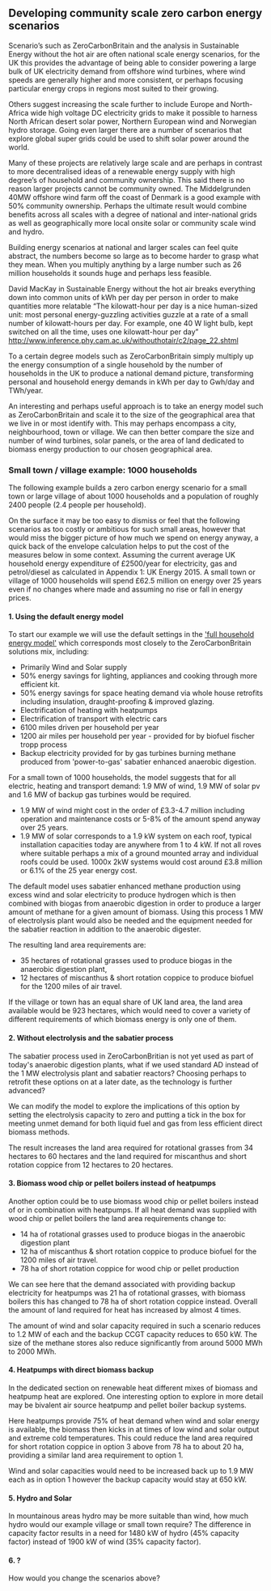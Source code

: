 ## Developing community scale zero carbon energy scenarios

Scenario’s such as ZeroCarbonBritain and the analysis in Sustainable Energy without the hot air are often national scale energy scenarios, for the UK this provides the advantage of being able to consider powering a large bulk of UK electricity demand from offshore wind turbines, where wind speeds are generally higher and more consistent, or perhaps focusing particular energy crops in regions most suited to their growing.

Others suggest increasing the scale further to include Europe and North-Africa wide high voltage DC electricity grids to make it possible to harness North African desert solar power, Northern European wind and Norwegian hydro storage. Going even larger there are a number of scenarios that explore global super grids could be used to shift solar power around the world. 

Many of these projects are relatively large scale and are perhaps in contrast to more decentralised ideas of a renewable energy supply with high degree’s of household and community ownership. This said there is no reason larger projects cannot be community owned. The Middelgrunden 40MW offshore wind farm off the coast of Denmark is a good example with 50% community ownership. Perhaps the ultimate result would combine benefits across all scales with a degree of national and inter-national grids as well as geographically more local onsite solar or community scale wind and hydro.

Building energy scenarios at national and larger scales can feel quite abstract, the numbers become so large as to become harder to grasp what they mean. When you multiply anything by a large number such as 26 million households it sounds huge and perhaps less feasible.

David MacKay in Sustainable Energy without the hot air breaks everything down into common units of kWh per day per person in order to make quantities more relatable “The kilowatt-hour per day is a nice
human-sized unit: most personal energy-guzzling activities guzzle at a
rate of a small number of kilowatt-hours per day. For example, one 40 W
light bulb, kept switched on all the time, uses one kilowatt-hour per day”  http://www.inference.phy.cam.ac.uk/withouthotair/c2/page_22.shtml 

To a certain degree models such as ZeroCarbonBritain simply multiply up the energy consumption of a single household by the number of households in the UK to produce a national demand picture, transforming personal and household energy demands in kWh per day to Gwh/day and TWh/year.

An interesting and perhaps useful approach is to take an energy model such as ZeroCarbonBritain and scale it to the size of the geographical area that we live in or most identify with. This may perhaps encompass a city, neighbourhood, town or village. We can then better compare the size and number of wind turbines, solar panels, or the area of land dedicated to biomass energy production to our chosen geographical area.

### Small town / village example: 1000 households

The following example builds a zero carbon energy scenario for a small town or large village of about 1000 households and a population of roughly 2400 people (2.4 people per household).

On the surface it may be too easy to dismiss or feel that the following scenarios as too costly or ambitious for such small areas, however that would miss the bigger picture of how much we spend on energy anyway, a quick back of the envelope calculation helps to put the cost of the measures below in some context. Assuming the current average UK household energy expenditure of £2500/year for electricity, gas and petrol/diesel as calculated in Appendix 1: UK Energy 2015. A small town or village of 1000 households will spend £62.5 million on energy over 25 years even if no changes where made and assuming no rise or fall in energy prices.

#### 1. Using the default energy model

To start our example we will use the default settings in the ['full household energy model'](../zcem/integrated.html#fullhousehold) which corresponds most closely to the ZeroCarbonBritain solutions mix, including:

- Primarily Wind and Solar supply
- 50% energy savings for lighting, appliances and cooking through more efficient kit.
- 50% energy savings for space heating demand via whole house retrofits including insulation, draught-proofing & improved glazing.
- Electrification of heating with heatpumps
- Electrification of transport with electric cars
- 6100 miles driven per household per year 
- 1200 air miles per household per year - provided for by biofuel fischer tropp process
- Backup electricity provided for by gas turbines burning methane produced from 'power-to-gas' sabatier enhanced anaerobic digestion.

For a small town of 1000 households, the model suggests that for all electric, heating and transport demand: 1.9 MW of wind, 1.9 MW of solar pv and 1.6 MW of backup gas turbines would be required.

- 1.9 MW of wind might cost in the order of £3.3-4.7 million including operation and maintenance costs or 5-8% of the amount spend anyway over 25 years. 
- 1.9 MW of solar corresponds to a 1.9 kW system on each roof, typical installation capacities today are anywhere from 1 to 4 kW. If not all roves where suitable perhaps a mix of a ground mounted array and individual roofs could be used. 1000x 2kW systems would cost around £3.8 million or 6.1% of the 25 year energy cost.

The default model uses sabatier enhanced methane production using excess wind and solar electricity to produce hydrogen which is then combined with biogas from anaerobic digestion in order to produce a larger amount of methane for a given amount of biomass. Using this process 1 MW of electrolysis plant would also be needed and the equipment needed for the sabatier reaction in addition to the anaerobic digester.

The resulting land area requirements are: 

- 35 hectares of rotational grasses used to produce biogas in the anaerobic digestion plant, 
- 12 hectares of miscanthus & short rotation coppice to produce biofuel for the 1200 miles of air travel. 

If the village or town has an equal share of UK land area, the land area available would be 923 hectares, which would need to cover a variety of different requirements of which biomass energy is only one of them.

#### 2. Without electrolysis and the sabatier process

The sabatier process used in ZeroCarbonBritian is not yet used as part of today's anaerobic digestion plants, what if we used standard AD instead of the 1 MW electrolysis plant and sabatier reactors? Choosing perhaps to retrofit these options on at a later date, as the technology is further advanced?

We can modify the model to explore the implications of this option by setting the electrolysis capacity to zero and putting a tick in the box for meeting unmet demand for both liquid fuel and gas from less efficient direct biomass methods.

The result increases the land area required for rotational grasses from 34 hectares to 60 hectares and the land required for miscanthus and short rotation coppice from 12 hectares to 20 hectares.

#### 3. Biomass wood chip or pellet boilers instead of heatpumps

Another option could be to use biomass wood chip or pellet boilers instead of or in combination with heatpumps. If all heat demand was supplied with wood chip or pellet boilers the land area requirements change to:

- 14 ha of rotational grasses used to produce biogas in the anaerobic digestion plant
- 12 ha of miscanthus & short rotation coppice to produce biofuel for the 1200 miles of air travel. 
- 78 ha of short rotation coppice for wood chip or pellet production

We can see here that the demand associated with providing backup electricity for heatpumps was 21 ha of rotational grasses, with biomass boilers this has changed to 78 ha of short rotation coppice instead. Overall the amount of land required for heat has increased by almost 4 times.

The amount of wind and solar capacity required in such a scenario reduces to 1.2 MW of each and the backup CCGT capacity reduces to 650 kW. The size of the methane stores also reduce significantly from around 5000 MWh to 2000 MWh.

#### 4. Heatpumps with direct biomass backup

In the dedicated section on renewable heat different mixes of biomass and heatpump heat are explored. One interesting option to explore in more detail may be bivalent air source heatpump and pellet boiler backup systems. 

Here heatpumps provide 75% of heat demand when wind and solar energy is available, the biomass then kicks in at times of low wind and solar output and extreme cold temperatures. This could reduce the land area required for short rotation coppice in option 3 above from 78 ha to about 20 ha, providing a similar land area requirement to option 1. 

Wind and solar capacities would need to be increased back up to 1.9 MW each as in option 1 however the backup capacity would stay at 650 kW. 

#### 5. Hydro and Solar

In mountainous areas hydro may be more suitable than wind, how much hydro would our example village or small town require? The difference in capacity factor results in a need for 1480 kW of hydro (45% capacity factor) instead of 1900 kW of wind (35% capacity factor).

#### 6. ?

How would you change the scenarios above? 






 






